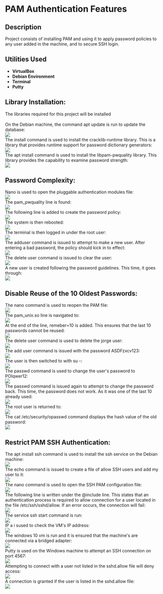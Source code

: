 <h1>PAM Authentication Features</h1>

<h2>Description</h2>
Project consists of installing PAM and using it to apply password policies to any user added in the machine, and to secure SSH login. 
<br />


<h2>Utilities Used</h2>

- <b>VirtualBox</b>
- <b>Debian Environment</b>
- <b>Terminal</b>
- <b>Putty</b>

<h2>Library Installation:</h2>
The libraries required for this project will be installed
<br />
<br />
On the Debian machine, the command apt update is run to update the database:<br/>
<img src="https://imagizer.imageshack.com/img924/5853/l9vfyM.png"
<br />
<br />
The install command is used to install the cracklib-runtime library. This is a library that provides runtime support for password dictionary generators:<br/>
<img src="https://imagizer.imageshack.com/img923/4930/mV87hB.png"
<br />
<br />
The apt install command is used to install the libpam-pwquality library. This library provides the capability to examine password strength:<br/>
<img src="https://imagizer.imageshack.com/img924/4961/gBetsJ.png"
<br />
<br />

<h2>Password Complexity:</h2>
Nano is used to open the pluggable authentication modules file:<br/>
<img src="https://imagizer.imageshack.com/img922/1788/8IH53V.png"
<br />
<br />
The pam_pwquality line is found:<br/>
<img src="https://imagizer.imageshack.com/img924/792/kN0Tgc.png"
<br />
<br />
The following line is added to create the password policy:<br/>
<img src="https://imagizer.imageshack.com/img922/9257/Aprqwm.png"
<br />
<br />
The system is then rebooted:<br/>
<img src="https://imagizer.imageshack.com/img924/3751/VDFpPp.png"
<br />
<br />
The terminal is then logged in under the root user:<br/>
<img src="https://imagizer.imageshack.com/img922/2562/zn0OjG.png"
<br />
<br />
The adduser command is issued to attempt to make a new user. After entering a bad password, the policy should kick in to effect:<br/>
<img src="https://imagizer.imageshack.com/img924/5618/dSP41j.png"
<br />
<br />
The delete user command is issued to clear the user:<br/>
<img src="https://imagizer.imageshack.com/img923/5113/enFfX3.png"
<br />
<br />
A new user is created following the password guidelines. This time, it goes through:<br/>
<img src="https://imagizer.imageshack.com/img922/2539/eb9xUJ.png"
<br />
<br />

<h2>Disable Reuse of the 10 Oldest Passwords:</h2>
The nano command is used to reopen the PAM file:<br/>
<img src="https://imagizer.imageshack.com/img922/8698/EHkkTc.png"
<br />
<br />
The pam_unix.so line is navigated to:<br/>
<img src="https://imagizer.imageshack.com/img922/6461/wYDjEz.png"
<br />
<br />
At the end of the line, remeber=10 is added. This ensures that the last 10 passwords cannot be reused:<br/>
<img src="https://imagizer.imageshack.com/img922/8204/rL2rTc.png"
<br />
<br />
The delete user command is used to delete the jorge user:<br/>
<img src="https://imagizer.imageshack.com/img923/2030/15WObr.png"
<br />
<br />
The add user command is issued with the password ASDFzxcv123:<br/>
<img src="https://imagizer.imageshack.com/img922/3627/gU74Gr.png"
<br />
<br />
The user is then switched to with su -:<br/>
<img src="https://imagizer.imageshack.com/img922/7591/VrtsCB.png"
<br />
<br />
The passwd command is used to change the user's password to POIqwer12:<br/>
<img src="https://imagizer.imageshack.com/img923/1671/nJtiaO.png"
<br />
<br />
The passwd command is issued again to attempt to change the password back. This time, the password does not work. As it was one of the last 10 already used:<br/>
<img src="https://imagizer.imageshack.com/img923/5527/oAxtY3.png"
<br />
<br />
The root user is returned to:<br/>
<img src="https://imagizer.imageshack.com/img923/3124/YA5vyK.png"
<br />
<br />
The cat /etc/security/opasswd command displays the hash value of the old password:<br/>
<img src="https://imagizer.imageshack.com/img924/8298/DJZxsP.png"
<br />
<br />

<h2>Restrict PAM SSH Authentication:</h2>
The apt install ssh command is used to install the ssh service on the Debian machine:<br/>
<img src="https://imagizer.imageshack.com/img923/4536/NrRFRD.png"
<br />
<br />
The echo command is issued to create a file of allow SSH users and add my user to it:<br/>
<img src="https://imagizer.imageshack.com/img923/8799/QlXQGq.png"
<br />
<br />
The nano command is used to open the SSH PAM configuration file:<br/>
<img src="https://imagizer.imageshack.com/img923/6139/IKOaJ1.png"
<br />
<br />
The following line is written under the @include line. This states that an authentication process is required to allow connection for a user located in the file /etc/ssh/sshd/allow. If an error occurs, the connection will fail:<br/>
<img src="https://imagizer.imageshack.com/img924/2265/JEwyfQ.png"
<br />
<br />
The service ssh start command is run:<br/>
<img src="https://imagizer.imageshack.com/img923/8374/7AyiVr.png"
<br />
<br />
IP a i sused to check the VM's IP address:<br/>
<img src="https://imagizer.imageshack.com/img923/5250/QB1goR.png"
<br />
<br />
The windows 10 vm is run and it is ensured that the machine's are connected via a bridged adapter:<br/>
<img src="https://imagizer.imageshack.com/img923/426/jBUkrE.png"
<br />
<br />
Putty is used on the Windows machine to attempt an SSH connection on port 4567:<br/>
<img src="https://imagizer.imageshack.com/img924/6374/UsyIBw.png"
<br />
<br />
Attempting to connect with a user not listed in the sshd.allow file will deny access:<br/>
<img src="https://imagizer.imageshack.com/img924/9756/ZQTlim.png"
<br />
<br />
A connection is granted if the user is listed in the sshd.allow file:<br/>
<img src="https://imagizer.imageshack.com/img923/1117/miLALf.png"
<br />
<br />

<!--
 ```diff
- text in red
+ text in green
! text in orange
# text in gray
@@ text in purple (and bold)@@
```
--!>
